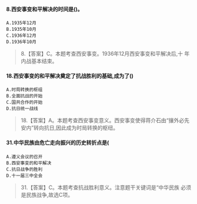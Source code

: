 #### 8.西安事变和平解决的时间是()。
    A.1935年12月
    B.1935年10月
    C.1936年12月
    D.1936年10月
>   8.【答案】C。本题考查西安事变。1936年12月西安事变和平解决后,十
    年内战基本结束。

#### 18.西安事变的和平解决奠定了抗战胜利的基础,成为了()
    A.时局转换的枢组
    B.全面抗战的开始
    C.国共合作的开始
    D.抗日统一战线
>   18.【答案】A。本题考查西安事变意义。西安事变使得蒋介石由“攘外必先
    安内”转向抗日,因此成为时局转换的枢纽。

#### 31.中华民族由危亡走向振兴的历史转折点是(
    A.遵义会议的召开
    B.西安事变的和平解决
    C.抗日战争的胜利
    D.十一届三中全会
>   31.【答案】C。本题考查抗战胜利意义。注意题干关键词是“中华民族
    必须是民族战争,故选C项。









